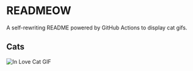 # READMEOW

A self-rewriting README powered by GitHub Actions to display cat gifs.

## Cats

![In Love Cat GIF](https://media3.giphy.com/media/v1.Y2lkPTlhY2QwMmRhd3o3ZjVzZGFseTZ2ZnJhbXM5ZjBncjE0cXdiYzNyaGxtcmF1MXl5ciZlcD12MV9naWZzX3NlYXJjaCZjdD1n/MDJ9IbxxvDUQM/200.gif)
